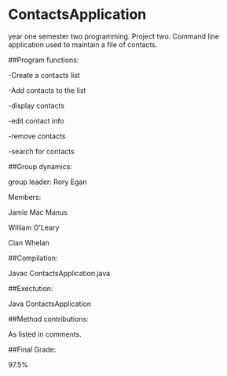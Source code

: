 # ContactsApplication
year one semester two programming. Project two. Command line application used to maintain a file of contacts.


##Program functions: 

-Create a contacts list
	
-Add contacts to the list
	
-display contacts
	
-edit contact info
	
-remove contacts
	
-search for contacts


##Group dynamics:

group leader: Rory Egan

Members: 

Jamie Mac Manus

William O'Leary
		
Cian Whelan

		
##Compilation: 

Javac ContactsApplication.java

	
##Exectution:

Java ContactsApplication

		
##Method contributions: 

As listed in comments.		

		
##Final Grade: 

97.5%	


